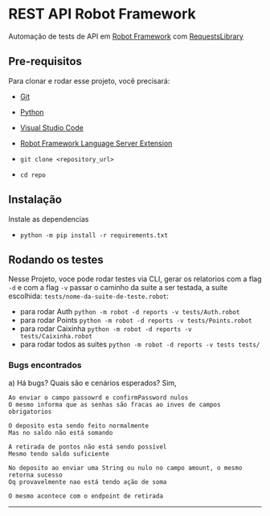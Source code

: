 # REST API Robot Framework

Automação de tests de API em [Robot Framework](https://robotframework.org/#resources) com [RequestsLibrary](https://github.com/MarketSquare/robotframework-requests#readme)

## Pre-requisitos

Para clonar e rodar esse projeto, você precisará:

- [Git](https://git-scm.com/downloads)
- [Python](https://www.python.org/)
- [Visual Studio Code](https://code.visualstudio.com/)
- [Robot Framework Language Server Extension](https://marketplace.visualstudio.com/items?itemName=robocorp.robotframework-lsp)

- `git clone <repository_url>`
- `cd repo`

## Instalação

Instale as dependencias

- `python -m pip install -r requirements.txt`

## Rodando os testes

Nesse Projeto, voce pode rodar testes via CLI, gerar os relatorios com a flag `-d` e com a flag `-v` passar o caminho da suite a ser testada, a suite escolhida: `tests/nome-da-suite-de-teste.robot`:

- para rodar Auth `python -m robot -d reports -v tests/Auth.robot`
- para rodar Points `python -m robot -d reports -v tests/Points.robot`
- para rodar Caixinha `python -m robot -d reports -v tests/Caixinha.robot`
- para rodar todos as suites `python -m robot -d reports -v tests tests/`

### Bugs encontrados

a) Há bugs? Quais são e cenários esperados?
Sim,

    Ao enviar o campo passowrd e confirmPassword nulos
	O mesmo informa que as senhas são fracas ao inves de campos obrigatorios
	
	O deposito esta sendo feito normalmente
	Mas no saldo não está somando
	
	A retirada de pontos não está sendo possível
	Mesmo tendo saldo suficiente
	
	No deposito ao enviar uma String ou nulo no campo amount, o mesmo retorna sucesso
	Oq provavelmente nao está tendo ação de soma
	
	O mesmo acontece com o endpoint de retirada
	
	
___
